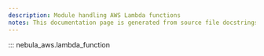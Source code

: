 ```yaml
---
description: Module handling AWS Lambda functions
notes: This documentation page is generated from source file docstrings.
---
```


::: nebula_aws.lambda_function